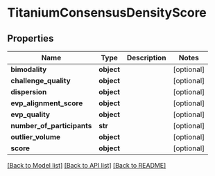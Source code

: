 # TitaniumConsensusDensityScore


## Properties
Name | Type | Description | Notes
------------ | ------------- | ------------- | -------------
**bimodality** | **object** |  | [optional] 
**challenge_quality** | **object** |  | [optional] 
**dispersion** | **object** |  | [optional] 
**evp_alignment_score** | **object** |  | [optional] 
**evp_quality** | **object** |  | [optional] 
**number_of_participants** | **str** |  | [optional] 
**outlier_volume** | **object** |  | [optional] 
**score** | **object** |  | [optional] 

[[Back to Model list]](../README.md#documentation-for-models) [[Back to API list]](../README.md#documentation-for-api-endpoints) [[Back to README]](../README.md)


